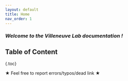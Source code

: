 ```yaml
---
layout: default
title: Home
nav_order: 1
---
```


### *Welcome to the Villeneuve Lab documentation !*

## Table of Content
{.toc}

★ Feel free to report errors/typos/dead link ★
